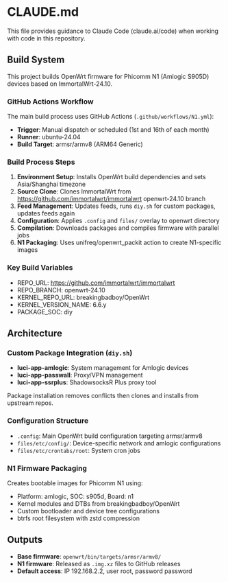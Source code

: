 # CLAUDE.md

This file provides guidance to Claude Code (claude.ai/code) when working with code in this repository.

## Build System

This project builds OpenWrt firmware for Phicomm N1 (Amlogic S905D) devices based on ImmortalWrt-24.10.

### GitHub Actions Workflow

The main build process uses GitHub Actions (`.github/workflows/N1.yml`):

- **Trigger**: Manual dispatch or scheduled (1st and 16th of each month)
- **Runner**: ubuntu-24.04
- **Build Target**: armsr/armv8 (ARM64 Generic)

### Build Process Steps

1. **Environment Setup**: Installs OpenWrt build dependencies and sets Asia/Shanghai timezone
2. **Source Clone**: Clones ImmortalWrt from <https://github.com/immortalwrt/immortalwrt> openwrt-24.10 branch
3. **Feed Management**: Updates feeds, runs `diy.sh` for custom packages, updates feeds again
4. **Configuration**: Applies `.config` and `files/` overlay to openwrt directory
5. **Compilation**: Downloads packages and compiles firmware with parallel jobs
6. **N1 Packaging**: Uses unifreq/openwrt_packit action to create N1-specific images

### Key Build Variables

- REPO_URL: <https://github.com/immortalwrt/immortalwrt>
- REPO_BRANCH: openwrt-24.10
- KERNEL_REPO_URL: breakingbadboy/OpenWrt
- KERNEL_VERSION_NAME: 6.6.y
- PACKAGE_SOC: diy

## Architecture

### Custom Package Integration (`diy.sh`)

- **luci-app-amlogic**: System management for Amlogic devices
- **luci-app-passwall**: Proxy/VPN management
- **luci-app-ssrplus**: ShadowsocksR Plus proxy tool

Package installation removes conflicts then clones and installs from upstream repos.

### Configuration Structure

- `.config`: Main OpenWrt build configuration targeting armsr/armv8
- `files/etc/config/`: Device-specific network and amlogic configurations
- `files/etc/crontabs/root`: System cron jobs

### N1 Firmware Packaging

Creates bootable images for Phicomm N1 using:

- Platform: amlogic, SOC: s905d, Board: n1
- Kernel modules and DTBs from breakingbadboy/OpenWrt
- Custom bootloader and device tree configurations
- btrfs root filesystem with zstd compression

## Outputs

- **Base firmware**: `openwrt/bin/targets/armsr/armv8/`
- **N1 firmware**: Released as `.img.xz` files to GitHub releases
- **Default access**: IP 192.168.2.2, user root, password password
